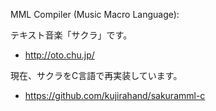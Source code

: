 MML Compiler (Music Macro Language):

テキスト音楽「サクラ」です。

- http://oto.chu.jp/


現在、サクラをC言語で再実装しています。

- https://github.com/kujirahand/sakuramml-c

